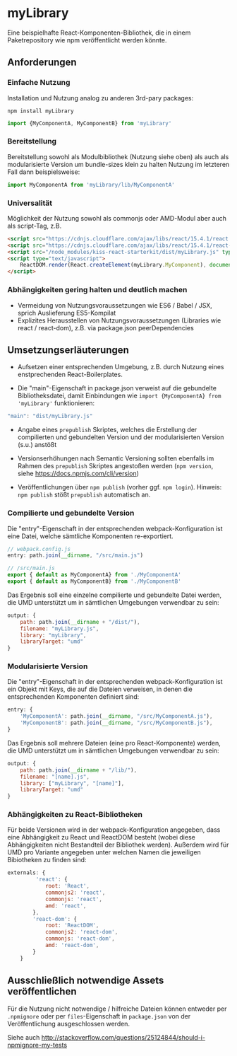# myLibrary

Eine beispielhafte React-Komponenten-Bibliothek, die in einem Paketrepository wie npm veröffentlicht werden könnte.

## Anforderungen

### Einfache Nutzung 

Installation und Nutzung analog zu anderen 3rd-pary packages:

```shell
npm install myLibrary
```
```javascript
import {MyComponentA, MyComponentB} from 'myLibrary'
```

### Bereitstellung

Bereitstellung sowohl als Modulbibliothek (Nutzung siehe oben) als auch als modularisierte Version um bundle-sizes klein zu halten
Nutzung im letzteren Fall dann beispielsweise:
```javascript
import MyComponentA from 'myLibrary/lib/MyComponentA'
```

### Universalität
Möglichkeit der Nutzung sowohl als commonjs oder AMD-Modul aber auch als script-Tag, z.B.
```html
<script src="https://cdnjs.cloudflare.com/ajax/libs/react/15.4.1/react.js" type="text/javascript"></script>
<script src="https://cdnjs.cloudflare.com/ajax/libs/react/15.4.1/react-dom.js" type="text/javascript"></script>
<script src="/node_modules/kiss-react-starterkit/dist/myLibrary.js" type="text/javascript"></script>
<script type="text/javascript">
    ReactDOM.render(React.createElement(myLibrary.MyComponent), document.getElementById('root'))
</script>
```

### Abhängigkeiten gering halten und deutlich machen
- Vermeidung von Nutzungsvoraussetzungen wie ES6 / Babel / JSX, sprich Auslieferung ES5-Kompilat
- Explizites Herausstellen von Nutzungsvoraussetzungen (Libraries wie react / react-dom), z.B. via package.json peerDependencies

## Umsetzungserläuterungen

- Aufsetzen einer entsprechenden Umgebung, z.B. durch Nutzung eines enstprechenden React-Boilerplates.

- Die "main"-Eigenschaft in package.json verweist auf die gebundelte Bibliotheksdatei, damit Einbindungen wie `import {MyComponentA} from 'myLibrary'` funktionieren:
```javascript
"main": "dist/myLibrary.js"
```
- Angabe eines `prepublish` Skriptes, welches die Erstellung der compilierten und gebundelten Version und der modularisierten Version (s.u.) anstößt

- Versionserhöhungen nach Semantic Versioning sollten ebenfalls im Rahmen des `prepublish` Skriptes angestoßen werden (`npm version`, siehe https://docs.npmjs.com/cli/version)

- Veröffentlichungen über `npm publish` (vorher ggf. `npm login`). Hinweis: `npm publish` stößt `prepublish` automatisch an.


### Compilierte und gebundelte Version

Die "entry"-Eigenschaft in der entsprechenden webpack-Konfiguration ist eine Datei, welche sämtliche Komponenten re-exportiert.

```javascript
// webpack.config.js
entry: path.join(__dirname, "/src/main.js")

// /src/main.js
export { default as MyComponentA} from './MyComponentA'
export { default as MyComponentB} from './MyComponentB'
```

Das Ergebnis soll eine einzelne compilierte und gebundelte Datei werden, die UMD unterstützt um in sämtlichen Umgebungen verwendbar zu sein:

```javascript
output: {
    path: path.join(__dirname + "/dist/"),
    filename: "myLibrary.js",
    library: "myLibrary",
    libraryTarget: "umd"
}
```

### Modularisierte Version

Die "entry"-Eigenschaft in der entsprechenden webpack-Konfiguration ist ein Objekt mit Keys, die auf die Dateien verweisen, in denen die entsprechenden Komponenten definiert sind:

```javascript
entry: {
    'MyComponentA': path.join(__dirname, "/src/MyComponentA.js"),
    'MyComponentB': path.join(__dirname, "/src/MyComponentB.js"),
}
```
Das Ergebnis soll mehrere Dateien (eine pro React-Komponente) werden, die UMD unterstützt um in sämtlichen Umgebungen verwendbar zu sein:
```javascript
output: {
    path: path.join(__dirname + "/lib/"),
    filename: "[name].js",
    library: ["myLibrary", "[name]"],
    libraryTarget: "umd"
}
```

### Abhängigkeiten zu React-Bibliotheken

Für beide Versionen wird in der webpack-Konfiguration angegeben, dass eine Abhängigkeit zu React und ReactDOM besteht (wobei diese Abhängigkeiten nicht Bestandteil der Bibliothek werden).
Außerdem wird für UMD pro Variante angegeben unter welchen Namen die jeweiligen Bibiotheken zu finden sind:
```javascript
externals: {
         'react': {
            root: 'React',
            commonjs2: 'react',
            commonjs: 'react',
            amd: 'react',
        },
        'react-dom': {
            root: 'ReactDOM',
            commonjs2: 'react-dom',
            commonjs: 'react-dom',
            amd: 'react-dom',
        }
    }
```

## Ausschließlich notwendige Assets veröffentlichen

Für die Nutzung nicht notwendige / hilfreiche Dateien können entweder per `.npmignore` oder per `files`-Eigenschaft in `package.json` von der Veröffentlichung ausgeschlossen werden.

Siehe auch <http://stackoverflow.com/questions/25124844/should-i-npmignore-my-tests>








